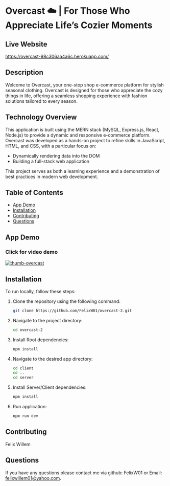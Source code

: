 # Overcast ☁️ | For Those Who Appreciate Life’s Cozier Moments

## Live Website 

https://overcast-98c306aa4a6c.herokuapp.com/

## Description
Welcome to Overcast, your one-stop shop e-commerce platform for stylish seasonal clothing. Overcast is designed for those who appreciate the cozy things in life, offering a seamless shopping experience with fashion solutions tailored to every season.

## Technology Overview
This application is built using the MERN stack (MySQL, Express.js, React, Node.js) to provide a dynamic and responsive e-commerce platform. Overcast was developed as a hands-on project to refine skills in JavaScript, HTML, and CSS, with a particular focus on:

- Dynamically rendering data into the DOM
- Building a full-stack web application

This project serves as both a learning experience and a demonstration of best practices in modern web development.

## Table of Contents
- [App Demo](#app-demo)
- [Installation](#installation)
- [Contributing](#contributing)
- [Questions](#questions)

## App Demo
### Click for video demo
[![thumb-overcast](https://github.com/user-attachments/assets/eccf4b00-56ea-4f6b-a12f-f6f8bdfb6bfc)](https://youtu.be/kMV4FxscnB4?si=cAeukeA1jWyR_gys)



## Installation
To run locally, follow these steps:

1. Clone the repository using the following command:
    ```bash
    git clone https://github.com/FelixW01/overcast-2.git
    ```

2. Navigate to the project directory:
    ```bash
    cd overcast-2
    ```
3. Install Root dependencies:
    ```bash
    npm install
    ```
4. Navigate to the desired app directory:
    ```bash
    cd client
    cd ..
    cd server
    ```
    
5. Install Server/Client dependencies:
    ```bash
    npm install
    ```

5. Run application:
    ```bash
    npm run dev
    ```


## Contributing
Felix Willem
## Questions
If you have any questions please contact me via github: FelixW01 or Email: felixwillem01@yahoo.com.
